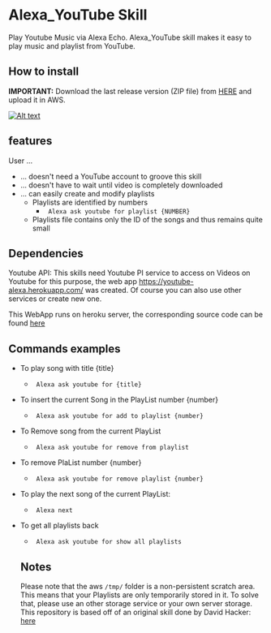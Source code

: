 # Alexa_YouTube Skill
Play Youtube Music via Alexa Echo.
Alexa_YouTube skill makes it easy to play music and playlist from YouTube.

## How to install ##
**IMPORTANT:** Download the last release version (ZIP file) from [HERE](https://github.com/reger-men/Alexa_YouTube/releases) and upload it in AWS.

[![Alt text](https://img.youtube.com/vi/xr8Mt6yWTBg/0.jpg)](https://www.youtube.com/watch?v=xr8Mt6yWTBg)

## features ##
User ...
* ... doesn't need a YouTube account to groove this skill
* ... doesn't have to wait until video is completely downloaded
* ... can easily create and modify playlists
  * Playlists are identified by numbers 
    * ``` Alexa ask youtube for playlist {NUMBER}```
  * Playlists file contains only the ID of the songs and thus remains quite small
  
## Dependencies ##
Youtube API: This skills need Youtube PI service to access on Videos on Youtube for this purpose, the web app https://youtube-alexa.herokuapp.com/ was created. Of course you can also use other services or create new one. 

This WebApp runs on heroku server, the corresponding source code can be found [here](https://github.com/reger-men/YoutubeAPI)

## Commands examples ## 
* To play song with title {title}
  * ``` Alexa ask youtube for {title}```
* To insert the current Song in the PlayList number {number}
  * ``` Alexa ask youtube for add to playlist {number}```
* To Remove song from the current PlayList 
  * ``` Alexa ask youtube for remove from playlist```
* To remove PlaList number {number}
  * ``` Alexa ask youtube for remove playlist {number}```
* To play the next song of the current PlayList:
  * ``` Alexa next```
* To get all playlists back
  * ``` Alexa ask youtube for show all playlists```
  
  ## Notes ##
  Please note that the aws ```/tmp/``` folder is a non-persistent scratch area. This means that your Playlists are only temporarily stored in it. To solve that, please use an other storage service or your own server storage.
This repository is based off of an original skill done by David Hacker: [here](https://github.com/dmhacker/alexa-youtube-skill)
